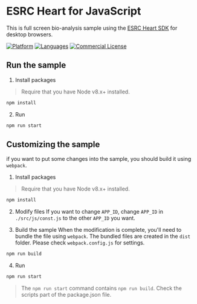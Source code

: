 # ESRC Heart for JavaScript
This is full screen bio-analysis sample using the [ESRC Heart SDK](https://github.com/esrc-official/ESRC-Heart-SDK-JavaScript) for desktop browsers.

[![Platform](https://img.shields.io/badge/platform-JAVASCRIPT-orange.svg)](https://github.com/esrc-official/ESRC-Heart-JavaScript)
[![Languages](https://img.shields.io/badge/language-JAVASCRIPT-orange.svg)](https://github.com/esrc-official/ESRC-Heart-JavaScript)
[![Commercial License](https://img.shields.io/badge/License-Commercial-brightgreen.svg)](https://github.com/esrc-official/ESRC-Heart-JavaScript/blob/master/LICENSE.md)

## Run the sample
1. Install packages

> Require that you have Node v8.x+ installed.

```bash
npm install
```

2. Run
```bash
npm run start
```

## Customizing the sample
if you want to put some changes into the sample, you should build it using `webpack`.

1. Install packages

> Require that you have Node v8.x+ installed.

```bash
npm install
```

2. Modify files
If you want to change `APP_ID`, change `APP_ID` in `./src/js/const.js` to the other `APP_ID` you want.

3. Build the sample
When the modification is complete, you'll need to bundle the file using `webpack`. The bundled files are created in the `dist` folder.
Please check `webpack.config.js` for settings.

```bash
npm run build
```

4. Run
```bash
npm run start
```

> The `npm run start` command contains `npm run build`. Check the scripts part of the package.json file.